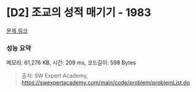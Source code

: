 # [D2] 조교의 성적 매기기 - 1983 

[문제 링크](https://swexpertacademy.com/main/code/problem/problemDetail.do?contestProbId=AV5PwGK6AcIDFAUq) 

### 성능 요약

메모리: 61,276 KB, 시간: 209 ms, 코드길이: 598 Bytes



> 출처: SW Expert Academy, https://swexpertacademy.com/main/code/problem/problemList.do